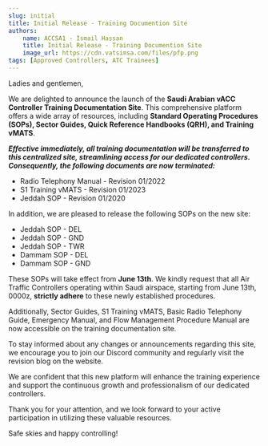 ```yaml
---
slug: initial
title: Initial Release - Training Documention Site 
authors:
    name: ACCSA1 - Ismail Hassan
    title: Initial Release - Training Documention Site 
    image_url: https://cdn.vatsimsa.com/files/pfp.png
tags: [Approved Controllers, ATC Trainees]
---
```


Ladies and gentlemen,

We are delighted to announce the launch of the **Saudi Arabian vACC Controller Training Documentation Site**. This comprehensive platform offers a wide array of resources, including **Standard Operating Procedures (SOPs), Sector Guides, Quick Reference Handbooks (QRH), and Training vMATS**.

***Effective immediately, all training documentation will be transferred to this centralized site, streamlining access for our dedicated controllers. Consequently, the following documents are now terminated:***

- Radio Telephony Manual - Revision 01/2022
- S1 Training vMATS - Revision 01/2023
- Jeddah SOP - Revision 01/2020

In addition, we are pleased to release the following SOPs on the new site:

- Jeddah SOP - DEL
- Jeddah SOP - GND
- Jeddah SOP - TWR
- Dammam SOP - DEL
- Dammam SOP - GND

These SOPs will take effect from **June 13th**. We kindly request that all Air Traffic Controllers operating within Saudi airspace, starting from June 13th, 0000z, **strictly adhere** to these newly established procedures.

Additionally, Sector Guides, S1 Training vMATS, Basic Radio Telephony Guide, Emergency Manual, and Flow Management Procedure Manual are now accessible on the training documentation site.

To stay informed about any changes or announcements regarding this site, we encourage you to join our Discord community and regularly visit the revision blog on the website.

We are confident that this new platform will enhance the training experience and support the continuous growth and professionalism of our dedicated controllers.

Thank you for your attention, and we look forward to your active participation in utilizing these valuable resources.

Safe skies and happy controlling!
